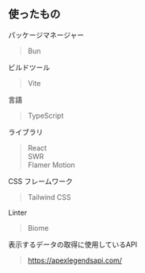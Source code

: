 ## 使ったもの

パッケージマネージャー
> Bun

ビルドツール
> Vite

言語
> TypeScript

ライブラリ
> React  
> SWR  
> Flamer Motion

CSS フレームワーク
> Tailwind CSS

Linter
> Biome

表示するデータの取得に使用しているAPI
> https://apexlegendsapi.com/
